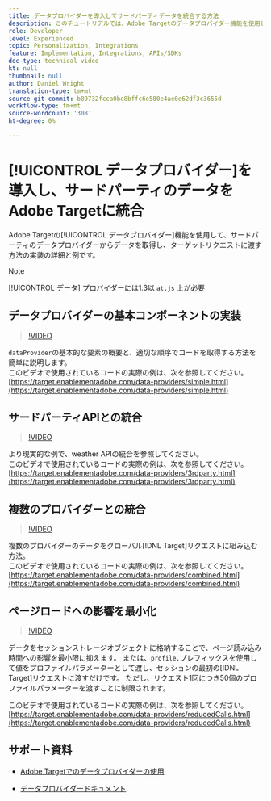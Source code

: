 ```yaml
---
title: データプロバイダーを導入してサードパーティデータを統合する方法
description: このチュートリアルでは、Adobe Targetのデータプロバイダー機能を使用して、サードパーティのデータプロバイダーからデータを取得し、ターゲットリクエストに渡す方法の詳細と例を示します。
role: Developer
level: Experienced
topic: Personalization, Integrations
feature: Implementation, Integrations, APIs/SDKs
doc-type: technical video
kt: null
thumbnail: null
author: Daniel Wright
translation-type: tm+mt
source-git-commit: b89732fcca0be8bffc6e580e4ae0e62df3c3655d
workflow-type: tm+mt
source-wordcount: '308'
ht-degree: 0%

---
```



# [!UICONTROL データプロバイダー]を導入し、サードパーティのデータをAdobe Targetに統合

Adobe Targetの[!UICONTROL データプロバイダー]機能を使用して、サードパーティのデータプロバイダーからデータを取得し、ターゲットリクエストに渡す方法の実装の詳細と例です。

>[!NOTE]
>
>[!UICONTROL データ] プロバイダーには1.3以 `at.js` 上が必要

## データプロバイダーの基本コンポーネントの実装

>[!VIDEO](https://video.tv.adobe.com/v/22348/?quality=12)

`dataProvider`の基本的な要素の概要と、適切な順序でコードを取得する方法を簡単に説明します。\
このビデオで使用されているコードの実際の例は、次を参照してください。
[https://target.enablementadobe.com/data-providers/simple.html](https://target.enablementadobe.com/data-providers/simple.html)

## サードパーティAPIとの統合

>[!VIDEO](https://video.tv.adobe.com/v/22345/)

より現実的な例で、weather APIの統合を参照してください。\
このビデオで使用されているコードの実際の例は、次を参照してください。
[https://target.enablementadobe.com/data-providers/3rdparty.html](https://target.enablementadobe.com/data-providers/3rdparty.html)

## 複数のプロバイダーとの統合

>[!VIDEO](https://video.tv.adobe.com/v/22346/)

複数のプロバイダーのデータをグローバル[!DNL Target]リクエストに組み込む方法。\
このビデオで使用されているコードの実際の例は、次を参照してください。
[https://target.enablementadobe.com/data-providers/combined.html](https://target.enablementadobe.com/data-providers/combined.html)

## ページロードへの影響を最小化

>[!VIDEO](https://video.tv.adobe.com/v/22347/)

データをセッションストレージオブジェクトに格納することで、ページ読み込み時間への影響を最小限に抑えます。 または、`profile.`プレフィックスを使用して値をプロファイルパラメーターとして渡し、セッションの最初の[!DNL Target]リクエストに渡すだけです。 ただし、リクエスト1回につき50個のプロファイルパラメーターを渡すことに制限されます。

このビデオで使用されているコードの実際の例は、次を参照してください。[https://target.enablementadobe.com/data-providers/reducedCalls.html](https://target.enablementadobe.com/data-providers/reducedCalls.html)

## サポート資料

* [Adobe Targetでのデータプロバイダーの使用](use-data-providers-to-integrate-third-party-data.md)

* [データプロバイダードキュメント](https://docs.adobe.com/content/help/en/target/using/implement-target/client-side/functions-overview/targetgobalsettings.html#data-providers)